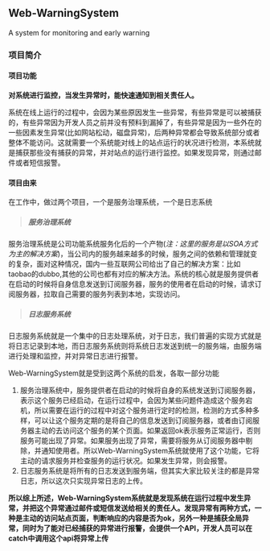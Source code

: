 ## Web-WarningSystem
A system for monitoring and early warning

### 项目简介
#### 项目功能
  **对系统进行监控，当发生异常时，能快速通知到相关责任人。**
   
  系统在线上运行的过程中，会因为某些原因发生一些异常，有些异常是可以被捕获的，有些异常因为开发人员之前并没有预料到漏掉了，有些异常是因为一些外在的一些因素发生异常(比如网站松动，磁盘异常)，后两种异常都会导致系统部分或者整体不能访问。这就需要一个系统能对线上的站点运行的状况进行检测，本系统就是捕获那些没有捕获的异常，并对站点的运行进行监控。如果发现异常，则通过邮件或者短信报警。
#### 项目由来
在工作中，做过两个项目，一个是服务治理系统，一个是日志系统
> ##### 服务治理系统
服务治理系统是公司功能系统服务化后的一个产物(*注：这里的服务是以SOA方式为主的解决方案*)，当公司内的服务越来越多的时候，服务之间的依赖和管理就变的复杂，面对这种情况，国内一些互联网公司给出了自己的解决方案：比如taobao的dubbo,其他的公司也都有对应的解决方法。系统的核心就是服务提供者在启动的时候将自身信息发送到订阅服务器，服务的使用者在启动的时候，请求订阅服务器，拉取自己需要的服务列表到本地，实现访问。

> ##### 日志服务系统
日志服务系统就是一个集中的日志处理系统，对于日志，我们普遍的实现方式就是将日志记录到本地，而日志服务系统则将系统日志发送到统一的服务端，由服务端进行处理和监控，并对异常日志进行报警。

Web-WarningSystem就是受到这两个系统的启发，各取一部分功能

1. 服务治理系统中，服务提供者在启动的时候将自身的系统发送到订阅服务器，表示这个服务已经启动，在运行过程中，会因为某些问题件造成这个服务宕机，所以需要在运行的过程中对这个服务进行定时的检测，检测的方式多种多样，可以让这个服务定期的是将自己的信息发送到订阅服务器，或者由订阅服务器主动的去访问这个服务的某个页面。如果返回ok表示服务正常运行，否则服务可能出现了异常。如果服务出现了异常，需要将服务从订阅服务器中剔除，并通知使用者。所以Web-WarningSystem系统就使用了这个功能，它将主动的请求服务并检查服务的运行状况。如果发生异常，则会报警。
2. 日志服务系统是将所有的日志发送到服务端，但其实大家比较关注的都是异常日志，所以这次只实现异常日志的上传。

**所以综上所述，Web-WarningSystem系统就是发现系统在运行过程中发生异常，并把这个异常通过邮件或短信发送给相关的责任人。发现异常有两种方式，一种是主动的访问站点页面，判断响应的内容是否为ok，另外一种是捕获全局异常，同时为了能对已经捕获的异常进行报警，会提供一个API，开发人员可以在catch中调用这个api将异常上传**
